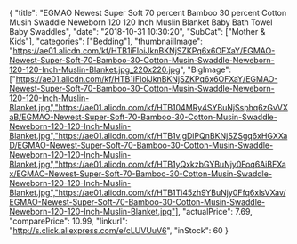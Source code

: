 {
	"title": "EGMAO Newest Super Soft 70 percent Bamboo 30 percent Cotton Musin Swaddle Neweborn 120 120 Inch Muslin Blanket Baby Bath Towel Baby Swaddles",
	"date": "2018-10-31 10:30:20",
	"SubCat": ["Mother & Kids"],
	"categories": ["Bedding"],
	"thumbnailImage": "https://ae01.alicdn.com/kf/HTB1iFIoiJknBKNjSZKPq6x6OFXaY/EGMAO-Newest-Super-Soft-70-Bamboo-30-Cotton-Musin-Swaddle-Neweborn-120-120-Inch-Muslin-Blanket.jpg_220x220.jpg",
	"BigImage": ["https://ae01.alicdn.com/kf/HTB1iFIoiJknBKNjSZKPq6x6OFXaY/EGMAO-Newest-Super-Soft-70-Bamboo-30-Cotton-Musin-Swaddle-Neweborn-120-120-Inch-Muslin-Blanket.jpg","https://ae01.alicdn.com/kf/HTB104MRy4SYBuNjSsphq6zGvVXaB/EGMAO-Newest-Super-Soft-70-Bamboo-30-Cotton-Musin-Swaddle-Neweborn-120-120-Inch-Muslin-Blanket.jpg","https://ae01.alicdn.com/kf/HTB1v.gDiPQnBKNjSZSgq6xHGXXaD/EGMAO-Newest-Super-Soft-70-Bamboo-30-Cotton-Musin-Swaddle-Neweborn-120-120-Inch-Muslin-Blanket.jpg","https://ae01.alicdn.com/kf/HTB1yQxkzbGYBuNjy0Foq6AiBFXax/EGMAO-Newest-Super-Soft-70-Bamboo-30-Cotton-Musin-Swaddle-Neweborn-120-120-Inch-Muslin-Blanket.jpg","https://ae01.alicdn.com/kf/HTB1Ti45zh9YBuNjy0Ffq6xIsVXav/EGMAO-Newest-Super-Soft-70-Bamboo-30-Cotton-Musin-Swaddle-Neweborn-120-120-Inch-Muslin-Blanket.jpg"],
	"actualPrice": 7.69,
	"comparePrice": 10.99,
	"linkurl": "http://s.click.aliexpress.com/e/cLUVUuV6",
	"inStock": 60
}
